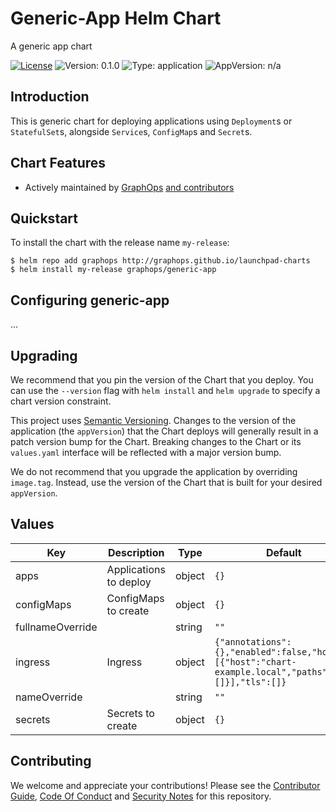 # Generic-App Helm Chart

A generic app chart

[![License](https://img.shields.io/badge/License-Apache%202.0-blue.svg)](https://opensource.org/licenses/Apache-2.0) ![Version: 0.1.0](https://img.shields.io/badge/Version-0.1.0-informational?style=flat-square) ![Type: application](https://img.shields.io/badge/Type-application-informational?style=flat-square) ![AppVersion: n/a](https://img.shields.io/badge/AppVersion-n/a-informational?style=flat-square)

## Introduction

This is generic chart for deploying applications using `Deployment`s or `StatefulSet`s, alongside `Service`s, `ConfigMap`s and `Secret`s.

## Chart Features

- Actively maintained by [GraphOps](https://graphops.xyz) [and contributors](https://github.com/graphops/launchpad-charts/graphs/contributors)

## Quickstart

To install the chart with the release name `my-release`:

```console
$ helm repo add graphops http://graphops.github.io/launchpad-charts
$ helm install my-release graphops/generic-app
```

## Configuring generic-app

...

## Upgrading

We recommend that you pin the version of the Chart that you deploy. You can use the `--version` flag with `helm install` and `helm upgrade` to specify a chart version constraint.

This project uses [Semantic Versioning](https://semver.org/). Changes to the version of the application (the `appVersion`) that the Chart deploys will generally result in a patch version bump for the Chart. Breaking changes to the Chart or its `values.yaml` interface will be reflected with a major version bump.

We do not recommend that you upgrade the application by overriding `image.tag`. Instead, use the version of the Chart that is built for your desired `appVersion`.

## Values

| Key | Description | Type | Default |
|-----|-------------|------|---------|
 | apps | Applications to deploy | object | `{}` |
 | configMaps | ConfigMaps to create | object | `{}` |
 | fullnameOverride |  | string | `""` |
 | ingress | Ingress | object | `{"annotations":{},"enabled":false,"hosts":[{"host":"chart-example.local","paths":[]}],"tls":[]}` |
 | nameOverride |  | string | `""` |
 | secrets | Secrets to create | object | `{}` |

## Contributing

We welcome and appreciate your contributions! Please see the [Contributor Guide](/CONTRIBUTING.md), [Code Of Conduct](/CODE_OF_CONDUCT.md) and [Security Notes](/SECURITY.md) for this repository.
